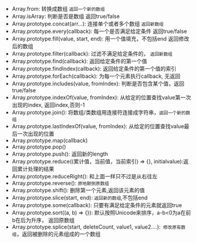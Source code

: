 - Array.from: 转换成数组 `返回一个新的数组`
- Array.isArray: 判断是否是数组 返回true/false
- Array.prototype.concat(arr...): 连接单个或者多个数组 `返回新数组`
- Array.prototype.every(callback): 每一个是否满足给定条件 返回true/false
- Array.prototype.fill(value, start, end): 用一个值填充，不包括end 返回修改后的数组
- Array.prototype.filter(callback): 过滤不满足给定条件的， `返回新数组`
- Array.prototype.find(callback): 返回给定条件的第一个值
- Array.prototype.findIndex(callback): 返回给定条件的第一个值的索引
- Array.prototype.forEach(callback): 为每一个元素执行callback, 无返回
- Array.prototype.includes(value, fromIndex): 判断是否包含某个值，返回true/false
- Array.prototype.indexOf(value, fromIndex): 从给定的位置查找value第一次出现的index, 返回index,否则-1
- Array.prototype.join(): 将数组/类数组用连接符连接成字符串，`返回一个新的数组`
- Array.prototype.lastIndexOf(value, fromIndex): 从给定的位置查找value最后一次出现的位置
- Array.prototype.map(callback)
- Array.prototype.pop()
- Array.prototype.push(): 返回新的length
- Array.prototype.reduce((累计值，当前值，当前索引) => {}, initialvalue):返回累计处理的结果
- Array.prototype.reduceRight(): 和上面一样只不过是从右往左
- Array.prototype.reverse(): `原地颠倒原数组`
- Array.prototype.shift(): 删除第一个元素,返回该元素的值
- Array.prototype.slice(start, end): `返回新的数组`,不包括end
- Array.prototype.some(callback): 只要有满足给定条件的元素就返回true
- Array.prototype.sort((a, b) => {}): 默认按照Unicode来排序，a-b<0为a在前b在后为升序， 返回原数组
- Array.prototype.splice(start, deleteCount, value1, value2....):` 修改原有数组`，返回被删除的元素组成的一个数组